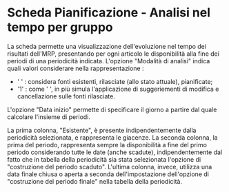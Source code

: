 # Scheda Pianificazione - Analisi nel tempo per gruppo
La scheda permette una visualizzazione dell'evoluzione nel tempo dei risultati dell'MRP, presentando per ogni articolo le disponibilità alla fine dei periodi di una periodicità indicata.
L'opzione "Modalità di analisi" indica quali valori considerare nella rappresentazione : 

-  ' ' :  considera fonti esistenti, rilasciate (allo stato attuale), pianificate;
-  '1' :  come ' ', in più simula l'applicazione di suggeriementi di modifica e cancellazione sulle fonti rilasciate.

L'opzione "Data inizio" permette di specificare il giorno a partire dal quale calcolare l'insieme di periodi.

La prima colonna, "Esistente", è presente indipendentemente dalla periodicità selezionata, e rappresenta le giacenze.
La seconda colonna, la prima del periodo, rappresenta sempre la disponibilità a fine del primo periodo considerando tutte le date (anche scadute), indipendentemente dal fatto che in tabella della periodicità sia stata selezionata l'opzione di "costruzione del periodo scaduto".
L'ultima colonna, invece, utilizza una data finale chiusa o aperta a seconda dell'impostazione dell'opzione di "costruzione del periodo finale" nella tabella della periodicità.
